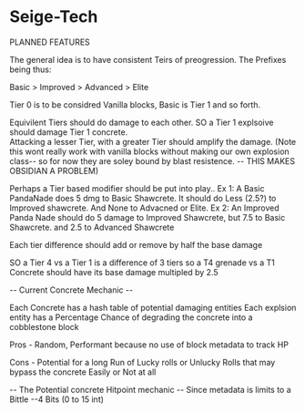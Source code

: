 Seige-Tech
==========

PLANNED FEATURES

The general idea is to have consistent Teirs of preogression. The Prefixes being thus:

Basic > Improved > Advanced > Elite


Tier 0 is to be considred Vanilla blocks, Basic is Tier 1 and so forth.

Equivilent Tiers should do damage to each other. SO a Tier 1 explsoive should damage Tier 1 concrete.  
Attacking a lesser Tier, with a greater Tier should amplify the damage. (Note this wont really work with vanilla blocks without making our own explosion class--
so for now they are soley bound by blast resistence. -- THIS MAKES OBSIDIAN A PROBLEM)


Perhaps a Tier based modifier should be put into play..
Ex 1: A Basic PandaNade does 5 dmg to Basic Shawcrete. It should do Less (2.5?) to Improved shawcrete. And None to Advacned or Elite. 
Ex 2: An Improved Panda Nade should do 5 damage to Improved Shawcrete, but 7.5 to Basic Shawcrete. and 2.5 to Advanced Shawcrete

Each tier difference should add or remove by half the base damage

SO a Tier 4 vs a Tier 1 is a difference of 3 tiers so a T4 grenade vs a T1 Concrete should have its base damage multipled by 2.5


-- Current Concrete Mechanic -- 

Each Concrete has a hash table of potential damaging entities
Each explsion entity has a Percentage Chance of degrading the concrete into a cobblestone block

Pros - Random, Performant because no use of block metadata to track HP

Cons - Potential for a long Run of Lucky rolls or Unlucky Rolls that may bypass the concrete Easily or Not at all

-- The Potential concrete Hitpoint mechanic --
Since metadata is limits to a Bittle --4 Bits (0 to 15 int) 











